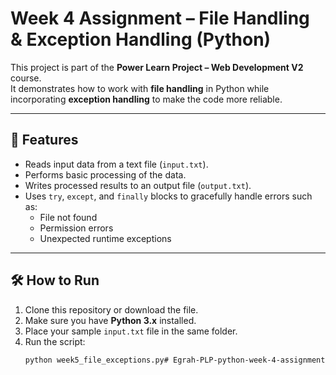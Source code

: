 # Week 4 Assignment – File Handling & Exception Handling (Python)

This project is part of the **Power Learn Project – Web Development V2** course.  
It demonstrates how to work with **file handling** in Python while incorporating **exception handling** to make the code more reliable.

---

## 📌 Features
- Reads input data from a text file (`input.txt`).
- Performs basic processing of the data.
- Writes processed results to an output file (`output.txt`).
- Uses `try`, `except`, and `finally` blocks to gracefully handle errors such as:
  - File not found
  - Permission errors
  - Unexpected runtime exceptions

---

## 🛠️ How to Run
1. Clone this repository or download the file.
2. Make sure you have **Python 3.x** installed.
3. Place your sample `input.txt` file in the same folder.
4. Run the script:
   ```bash
   python week5_file_exceptions.py# Egrah-PLP-python-week-4-assignment-

